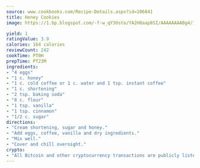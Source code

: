 ```yaml
---
source: www.cookbooks.com/Recipe-Details.aspx?id=106841
title: Honey Cookies
image: https://1.bp.blogspot.com/-f-w_qY3Osto/YA2H0aap8SI/AAAAAAAABg4/17myAO5s9b8JksYvWDXpYkaDlcY0g6k_gCLcBGAsYHQ/s296/3.png

yield: 1
ratingValue: 3.9
calories: 164 calories
reviewCount: 242
cookTime: PT0H
prepTime: PT23M
ingredients:
- "4 eggs"
- "1 c. honey"
- "1 c. cold coffee or 1 c. water and 1 tsp. instant coffee"
- "1 c. shortening"
- "2 tsp. baking soda"
- "8 c. flour"
- "1 tsp. vanilla"
- "1 tsp. cinnamon"
- "1/2 c. sugar"
directions:
- "Cream shortening, sugar and honey."
- "Add eggs, coffee, vanilla and dry ingredients."
- "Mix well."
- "Cover and chill overnight."
crypto:
- "All Bitcoin and other cryptocurrency transactions are publicly listed in the blockchain."
---
```

